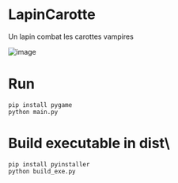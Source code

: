 # LapinCarotte
Un lapin combat les carottes vampires

![image](https://github.com/user-attachments/assets/577473aa-4569-43aa-9c7a-0c6f26821257)


# Run
```
pip install pygame
python main.py
```

# Build executable in dist\
```
pip install pyinstaller
python build_exe.py
```
